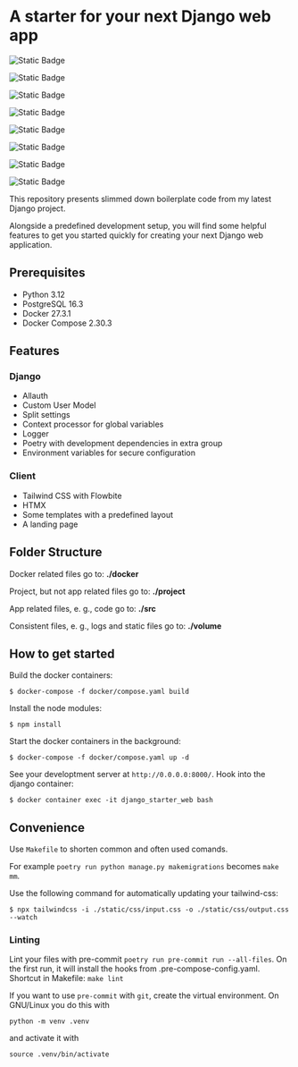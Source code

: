 # A starter for your next Django web app

![Static Badge](https://img.shields.io/badge/Django-%23092E20?style=for-the-badge&logo=django&logoColor=white)

![Static Badge](https://img.shields.io/badge/Docker-%232496ED?style=for-the-badge&logo=docker&logoColor=white)

![Static Badge](https://img.shields.io/badge/PostgreSQL-%234169E1?style=for-the-badge&logo=postgresql&logoColor=white)

![Static Badge](https://img.shields.io/badge/Celery-%2337814A?style=for-the-badge&logo=celery&logoColor=white)

![Static Badge](https://img.shields.io/badge/Redis-%23DC382D?style=for-the-badge&logo=redis&logoColor=white)

![Static Badge](https://img.shields.io/badge/Tailwind%20CSS-%2306B6D4?style=for-the-badge&logo=tailwindcss&logoColor=white)

![Static Badge](https://img.shields.io/badge/Htmx-%233366CC?style=for-the-badge&logo=htmx&logoColor=white)

![Static Badge](https://img.shields.io/badge/Material%20Design%20Icons-%232196F3?style=for-the-badge&logo=materialdesignicons&logoColor=white)

This repository presents slimmed down boilerplate code from my latest Django project.

Alongside a predefined development setup, you will find some helpful features to get you started quickly for creating your next Django web application.

## Prerequisites

- Python 3.12
- PostgreSQL 16.3
- Docker 27.3.1
- Docker Compose 2.30.3

## Features

### Django

- Allauth
- Custom User Model
- Split settings
- Context processor for global variables
- Logger
- Poetry with development dependencies in extra group
- Environment variables for secure configuration

### Client

- Tailwind CSS with Flowbite
- HTMX
- Some templates with a predefined layout
- A landing page

## Folder Structure

Docker related files go to: **./docker**

Project, but not app related files go to: **./project**

App related files, e. g., code go to: **./src**

Consistent files, e. g., logs and static files go to: **./volume**

## How to get started

Build the docker containers:

```
$ docker-compose -f docker/compose.yaml build
```

Install the node modules:

```
$ npm install
```

Start the docker containers in the background:

```
$ docker-compose -f docker/compose.yaml up -d
```

See your developtment server at `http://0.0.0.0:8000/`. Hook into the django container:

```
$ docker container exec -it django_starter_web bash
```

## Convenience

Use `Makefile` to shorten common and often used comands.

For example `poetry run python manage.py makemigrations` becomes `make mm`.

Use the following command for automatically updating your tailwind-css:

```
$ npx tailwindcss -i ./static/css/input.css -o ./static/css/output.css --watch
```

### Linting

Lint your files with pre-commit `poetry run pre-commit run --all-files`.
On the first run, it will install the hooks from .pre-compose-config.yaml.
Shortcut in Makefile: `make lint`

If you want to use `pre-commit` with `git`, create the virtual environment. On GNU/Linux you do this with

`python -m venv .venv`

and activate it with

`source .venv/bin/activate`
